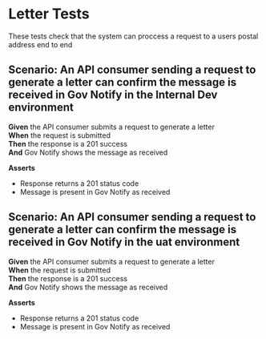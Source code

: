 # Letter Tests

These tests check that the system can proccess a request to a users postal address end to end


## Scenario: An API consumer sending a request to generate a letter can confirm the message is received in Gov Notify in the Internal Dev environment

**Given** the API consumer submits a request to generate a letter
<br/>
**When** the request is submitted
<br/>
**Then** the response is a 201 success
<br/>
**And** Gov Notify shows the message as received
<br/>

**Asserts**
- Response returns a 201 status code
- Message is present in Gov Notify as received


## Scenario: An API consumer sending a request to generate a letter can confirm the message is received in Gov Notify in the uat environment

**Given** the API consumer submits a request to generate a letter
<br/>
**When** the request is submitted
<br/>
**Then** the response is a 201 success
<br/>
**And** Gov Notify shows the message as received
<br/>

**Asserts**
- Response returns a 201 status code
- Message is present in Gov Notify as received
